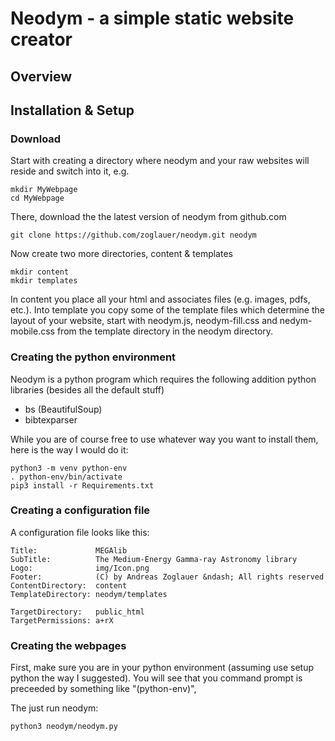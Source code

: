 # Neodym - a simple static website creator

## Overview




## Installation & Setup

### Download

Start with creating a directory where neodym and your raw websites will reside and switch into it, e.g.

```
mkdir MyWebpage
cd MyWebpage
```

There, download the the latest version of neodym from github.com

```
git clone https://github.com/zoglauer/neodym.git neodym
```

Now create two more directories, content & templates

```
mkdir content
mkdir templates
```

In content you place all your html and associates files (e.g. images, pdfs, etc.).
Into template you copy some of the template files which determine the layout of your website, start with neodym.js, neodym-fill.css and nedym-mobile.css from the template directory in the neodym directory.

### Creating the python environment

Neodym is a python program which requires the following addition python libraries (besides all the default stuff)

* bs (BeautifulSoup)
* bibtexparser

While you are of course free to use whatever way you want to install them, here is the way I would do it:


```
python3 -m venv python-env
. python-env/bin/activate
pip3 install -r Requirements.txt
```

### Creating a configuration file

A configuration file looks like this:

```
Title:             MEGAlib
SubTitle:          The Medium-Energy Gamma-ray Astronomy library
Logo:              img/Icon.png
Footer:            (C) by Andreas Zoglauer &ndash; All rights reserved
ContentDirectory:  content
TemplateDirectory: neodym/templates

TargetDirectory:   public_html
TargetPermissions: a+rX
```

### Creating the webpages

First, make sure you are in your python environment (assuming use setup python the way I suggested). You will see that you command prompt is preceeded by something like "(python-env)",

The just run neodym:

```
python3 neodym/neodym.py
```





